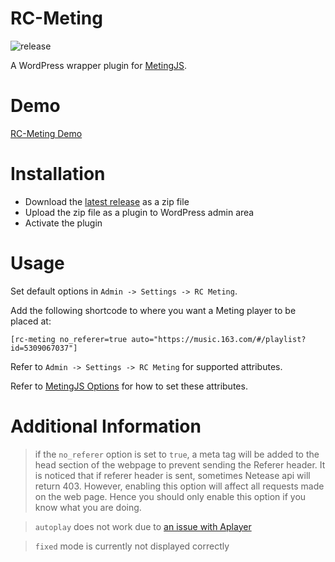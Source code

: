 # RC-Meting

![release](https://github.com/lirc572/RC-Meting-WP/workflows/Create%20Release/badge.svg)

A WordPress wrapper plugin for [MetingJS](https://github.com/metowolf/MetingJS).

# Demo

[RC-Meting Demo](https://lirc572.com/2020/12/21/rc-meting/)

# Installation

- Download the [latest release](https://github.com/lirc572/RC-Meting-WP/releases/latest) as a zip file
- Upload the zip file as a plugin to WordPress admin area
- Activate the plugin

# Usage

Set default options in `Admin -> Settings -> RC Meting`.

Add the following shortcode to where you want a Meting player to be placed at:

```
[rc-meting no_referer=true auto="https://music.163.com/#/playlist?id=5309067037"]
```

Refer to `Admin -> Settings -> RC Meting` for supported attributes.

Refer to [MetingJS Options](https://github.com/metowolf/MetingJS#option) for how to set these attributes.

# Additional Information

> if the `no_referer` option is set to `true`, a meta tag will be added to the head section of the webpage to prevent sending the Referer header.
> It is noticed that if referer header is sent, sometimes Netease api will return 403.
> However, enabling this option will affect all requests made on the web page. Hence you should only enable this option if you know what you are doing.

> `autoplay` does not work due to [an issue with Aplayer](https://github.com/DIYgod/APlayer/issues/281)

> `fixed` mode is currently not displayed correctly
